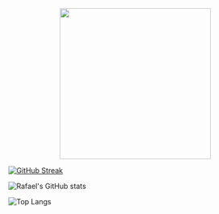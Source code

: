 <div id="header" align="center">
  <img src="https://media.giphy.com/media/v1.Y2lkPTc5MGI3NjExdjY3Z21ld3c3YzNhdGR1NXBma2t2aG0yNWgweXhwbzg1Yng3aGUxdCZlcD12MV9naWZzX3NlYXJjaCZjdD1n/LaVp0AyqR5bGsC5Cbm/giphy.gif" width="300"/>
</div>


[![GitHub Streak](http://github-readme-streak-stats.herokuapp.com?user=RafaeldeLimaThomaz&theme=dark&background=000000)](https://git.io/streak-stats)

![Rafael's GitHub stats](https://github-readme-stats.vercel.app/api?username=RafaeldeLimaThomaz&show_icons=true&theme=dracula)

![Top Langs](https://github-readme-stats.vercel.app/api/top-langs/?username=RafaeldeLimaThomaz&layout=compact&theme=vision-friendly-dark)

